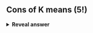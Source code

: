## Cons of K means (5!)
<details>
<summary><b>Reveal answer</b></summary>
- Only works if you can define a centroid<br>- Sensitive to outliers<br>- Hyperparam choice: You have to choose K points<br>- Struggles with clusters of different size/shape/density<br>- Result depends on the starting centroids
</details>
